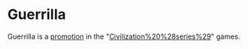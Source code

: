 # Guerrilla

Guerrilla is a [promotion](promotion) in the "[Civilization%20%28series%29](Civilization)" games.